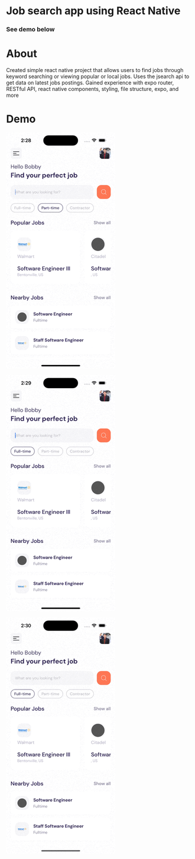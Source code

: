 # Job search app using React Native

### See demo below

# About
Created simple react native project that allows users to find jobs through keyword searching or viewing popular or local jobs. Uses the jsearch api to get data on latest jobs postings. Gained experience with expo router, RESTful API, react native components, styling, file structure, expo, and more

# Demo

![](https://github.com/bobbyzhong/job-app/blob/main/demo-1.gif)


![](https://github.com/bobbyzhong/job-app/blob/main/demo-2.gif)


![](https://github.com/bobbyzhong/job-app/blob/main/demo-3.gif)
